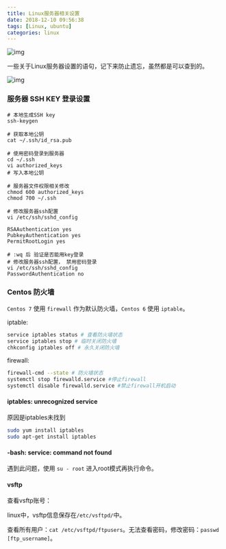 ```yaml
---
title: Linux服务器相关设置
date: 2018-12-10 09:56:38
tags: [Linux, ubuntu]
categories: linux
---
```


![img](http://web-site-files.ashshen.cc/blog-header-images/nature-22.jpg)

一些关于Linux服务器设置的语句，记下来防止遗忘，虽然都是可以查到的。

<!-- more -->

![img](http://web-site-files.ashshen.cc/blog-header-images/nature-22.jpg)

### 服务器 SSH KEY 登录设置

``` shell
# 本地生成SSH key
ssh-keygen

# 获取本地公钥
cat ~/.ssh/id_rsa.pub

# 使用密码登录到服务器
cd ~/.ssh
vi authorized_keys
# 写入本地公钥

# 服务器文件权限相关修改
chmod 600 authorized_keys
chmod 700 ~/.ssh

# 修改服务器ssh配置
vi /etc/ssh/sshd_config

RSAAuthentication yes
PubkeyAuthentication yes
PermitRootLogin yes

# :wq 后 验证是否能用key登录
# 修改服务器ssh配置， 禁用密码登录
vi /etc/ssh/sshd_config
PasswordAuthentication no

```

### Centos 防火墙

`Centos 7` 使用 `firewall` 作为默认防火墙，`Centos 6` 使用 `iptable`。

iptable:

``` bash
service iptables status # 查看防火墙状态
service iptables stop # 临时关闭防火墙
chkconfig iptables off # 永久关闭防火墙
```

firewall:

``` bash
firewall-cmd --state # 防火墙状态
systemctl stop firewalld.service #停止firewall
systemctl disable firewalld.service #禁止firewall开机启动
```

#### iptables: unrecognized service

原因是iptables未找到

``` bash
sudo yum install iptables
sudo apt-get install iptables
```

#### -bash: service: command not found

遇到此问题，使用 `su - root` 进入root模式再执行命令。


#### vsftp

查看vsftp账号：

linux中，vsftp信息保存在`/etc/vsftpd/`中。

查看所有用户：`cat /etc/vsftpd/ftpusers`。无法查看密码，修改密码：`passwd [ftp_username]`。

